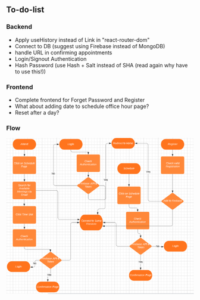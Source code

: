 ## To-do-list
### Backend
* Apply useHistory instead of Link in "react-router-dom"
* Connect to DB (suggest using Firebase instead of MongoDB)
* handle URL in confirming appointments
* Login/Signout Authentication
* Hash Password (use Hash + Salt instead of SHA (read again why have to use this!))
### Frontend
* Complete frontend for Forget Password and Register
* What about adding date to schedule office hour page?
* Reset after a day?
### Flow
![Flow image](/public/lucidflow.PNG)